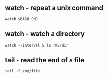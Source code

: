 watch - repeat a unix command
-----------------------------

```shell
watch $BASH_CMD
```

watch - watch a directory
-------------------------

```shell
watch --interval 5 ls /my/dir
```

tail - read the end of a file
-----------------------------

```shell
tail -f /my/file
```
